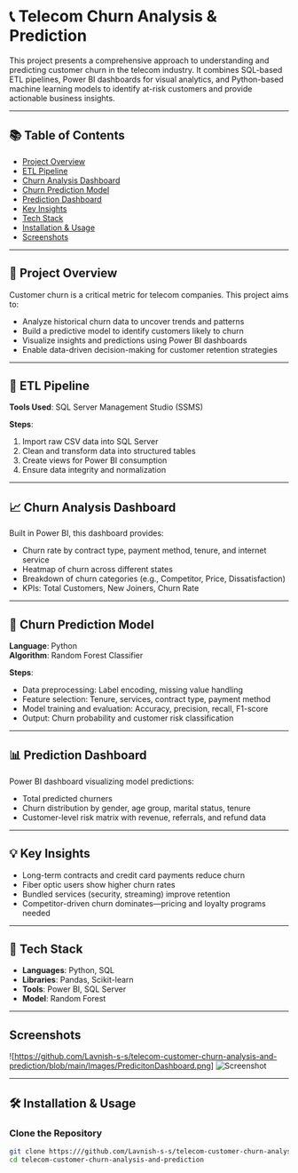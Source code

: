 # 📞 Telecom Churn Analysis & Prediction

This project presents a comprehensive approach to understanding and predicting customer churn in the telecom industry. It combines SQL-based ETL pipelines, Power BI dashboards for visual analytics, and Python-based machine learning models to identify at-risk customers and provide actionable business insights.

---

## 📚 Table of Contents

- [Project Overview](#project-overview)
- [ETL Pipeline](#etl-pipeline)
- [Churn Analysis Dashboard](#churn-analysis-dashboard)
- [Churn Prediction Model](#churn-prediction-model)
- [Prediction Dashboard](#prediction-dashboard)
- [Key Insights](#key-insights)
- [Tech Stack](#tech-stack)
- [Installation & Usage](#installation--usage)
- [Screenshots](#screenshots)

---

## 📌 Project Overview

Customer churn is a critical metric for telecom companies. This project aims to:

- Analyze historical churn data to uncover trends and patterns
- Build a predictive model to identify customers likely to churn
- Visualize insights and predictions using Power BI dashboards
- Enable data-driven decision-making for customer retention strategies

---

## 🔄 ETL Pipeline

**Tools Used**: SQL Server Management Studio (SSMS)

**Steps**:
1. Import raw CSV data into SQL Server
2. Clean and transform data into structured tables
3. Create views for Power BI consumption
4. Ensure data integrity and normalization

---

## 📈 Churn Analysis Dashboard

Built in Power BI, this dashboard provides:

- Churn rate by contract type, payment method, tenure, and internet service
- Heatmap of churn across different states
- Breakdown of churn categories (e.g., Competitor, Price, Dissatisfaction)
- KPIs: Total Customers, New Joiners, Churn Rate

---

## 🤖 Churn Prediction Model

**Language**: Python  
**Algorithm**: Random Forest Classifier

**Steps**:
- Data preprocessing: Label encoding, missing value handling
- Feature selection: Tenure, services, contract type, payment method
- Model training and evaluation: Accuracy, precision, recall, F1-score
- Output: Churn probability and customer risk classification

---

## 📊 Prediction Dashboard

Power BI dashboard visualizing model predictions:

- Total predicted churners
- Churn distribution by gender, age group, marital status, tenure
- Customer-level risk matrix with revenue, referrals, and refund data

---

## 💡 Key Insights

- Long-term contracts and credit card payments reduce churn
- Fiber optic users show higher churn rates
- Bundled services (security, streaming) improve retention
- Competitor-driven churn dominates—pricing and loyalty programs needed

---

## 🧰 Tech Stack

- **Languages**: Python, SQL
- **Libraries**: Pandas, Scikit-learn
- **Tools**: Power BI, SQL Server
- **Model**: Random Forest

---

## Screenshots

![https://github.com/Lavnish-s-s/telecom-customer-churn-analysis-and-prediction/blob/main/Images/PredicitonDashboard.png]
![Screenshot](https://via.placeholder.com/468x300?text=App+Screenshot+Here)

---

## 🛠️ Installation & Usage

### Clone the Repository

```bash
git clone https:///github.com/Lavnish-s-s/telecom-customer-churn-analysis-and-prediction.git
cd telecom-customer-churn-analysis-and-prediction
